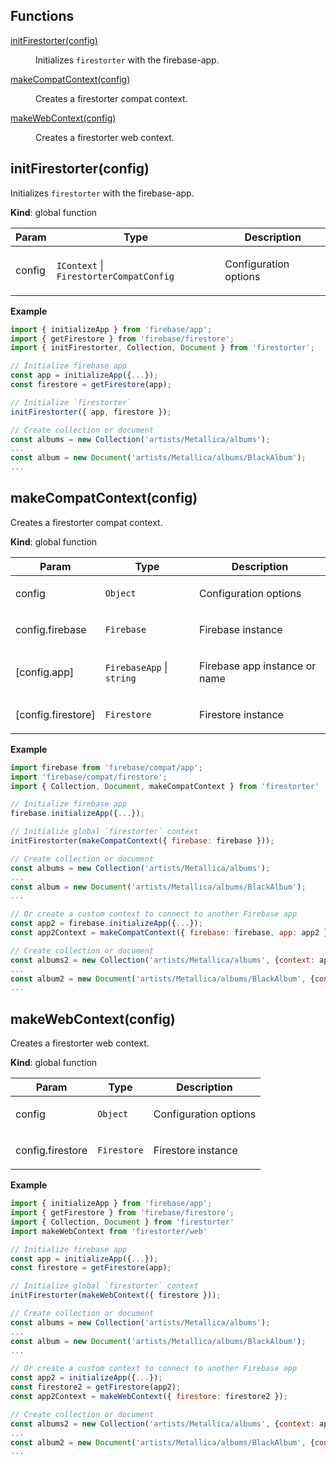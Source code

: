 ## Functions

<dl>
<dt><a href="#initFirestorter">initFirestorter(config)</a></dt>
<dd><p>Initializes <code>firestorter</code> with the firebase-app.</p></dd>
<dt><a href="#makeCompatContext">makeCompatContext(config)</a></dt>
<dd><p>Creates a firestorter compat context.</p></dd>
<dt><a href="#makeWebContext">makeWebContext(config)</a></dt>
<dd><p>Creates a firestorter web context.</p></dd>
</dl>

<a name="initFirestorter"></a>

## initFirestorter(config)
<p>Initializes <code>firestorter</code> with the firebase-app.</p>

**Kind**: global function  

| Param | Type | Description |
| --- | --- | --- |
| config | <code>IContext</code> \| <code>FirestorterCompatConfig</code> | <p>Configuration options</p> |

**Example**  
```js
import { initializeApp } from 'firebase/app';
import { getFirestore } from 'firebase/firestore';
import { initFirestorter, Collection, Document } from 'firestorter';

// Initialize firebase app
const app = initializeApp({...});
const firestore = getFirestore(app);

// Initialize `firestorter`
initFirestorter({ app, firestore });

// Create collection or document
const albums = new Collection('artists/Metallica/albums');
...
const album = new Document('artists/Metallica/albums/BlackAlbum');
...
```
<a name="makeCompatContext"></a>

## makeCompatContext(config)
<p>Creates a firestorter compat context.</p>

**Kind**: global function  

| Param | Type | Description |
| --- | --- | --- |
| config | <code>Object</code> | <p>Configuration options</p> |
| config.firebase | <code>Firebase</code> | <p>Firebase instance</p> |
| [config.app] | <code>FirebaseApp</code> \| <code>string</code> | <p>Firebase app instance or name</p> |
| [config.firestore] | <code>Firestore</code> | <p>Firestore instance</p> |

**Example**  
```js
import firebase from 'firebase/compat/app';
import 'firebase/compat/firestore';
import { Collection, Document, makeCompatContext } from 'firestorter'

// Initialize firebase app
firebase.initializeApp({...});

// Initialize global `firestorter` context
initFirestorter(makeCompatContext({ firebase: firebase }));

// Create collection or document
const albums = new Collection('artists/Metallica/albums');
...
const album = new Document('artists/Metallica/albums/BlackAlbum');
...

// Or create a custom context to connect to another Firebase app
const app2 = firebase.initializeApp({...});
const app2Context = makeCompatContext({ firebase: firebase, app: app2 });

// Create collection or document
const albums2 = new Collection('artists/Metallica/albums', {context: app2Context});
...
const album2 = new Document('artists/Metallica/albums/BlackAlbum', {context: app2Context});
...
```
<a name="makeWebContext"></a>

## makeWebContext(config)
<p>Creates a firestorter web context.</p>

**Kind**: global function  

| Param | Type | Description |
| --- | --- | --- |
| config | <code>Object</code> | <p>Configuration options</p> |
| config.firestore | <code>Firestore</code> | <p>Firestore instance</p> |

**Example**  
```js
import { initializeApp } from 'firebase/app';
import { getFirestore } from 'firebase/firestore';
import { Collection, Document } from 'firestorter'
import makeWebContext from 'firestorter/web'

// Initialize firebase app
const app = initializeApp({...});
const firestore = getFirestore(app);

// Initialize global `firestorter` context
initFirestorter(makeWebContext({ firestore }));

// Create collection or document
const albums = new Collection('artists/Metallica/albums');
...
const album = new Document('artists/Metallica/albums/BlackAlbum');
...

// Or create a custom context to connect to another Firebase app
const app2 = initializeApp({...});
const firestore2 = getFirestore(app2);
const app2Context = makeWebContext({ firestore: firestore2 });

// Create collection or document
const albums2 = new Collection('artists/Metallica/albums', {context: app2Context});
...
const album2 = new Document('artists/Metallica/albums/BlackAlbum', {context: app2Context});
...
```
